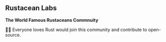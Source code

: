 ## Rustacean Labs



**The World Famous Rustaceans Commnuity**

🙋‍♀️ Everyone loves Rust would join this community and contribute to open-source.
